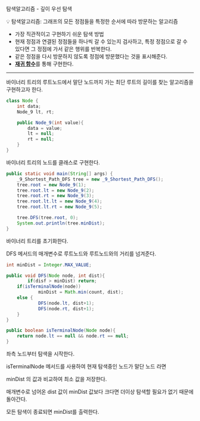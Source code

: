 탐색알고리즘 - 깊이 우선 탐색

<aside>
💡 탐색알고리즘: 그래프의 모든 정점들을 특정한 순서에 따라 방문하는 알고리즘

</aside>

- 가장 직관적이고 구현하기 쉬운 탐색 방법
- 현재 정점과 연결된 정점들을 하나씩 갈 수 있는지 검사하고, 특정 정점으로 갈 수 있다면 그 정점에 가서 같은 행위를 반복한다.
- 같은 정점을 다시 방문하지 않도록 정점에 방문했다는 것을 표시해준다.
- [**재귀 함수**](https://www.notion.so/Recursion-87a7c5e5bf4947158773e54dc9a899a8)를 통해 구현한다.

---

바이너리 트리의 루트노드에서 말단 노드까지 가는 최단 루트의 길이를 찾는 알고리즘을 구현하고자 한다.

```java
class Node {
    int data;
    Node_9 lt, rt;

    public Node_9(int value){
        data = value;
        lt = null;
        rt = null;
    }
}
```

바이너리 트리의 노드를 클래스로 구현한다.

```java
public static void main(String[] args) {
    _9_Shortest_Path_DFS tree = new _9_Shortest_Path_DFS();
    tree.root = new Node_9(1);
    tree.root.lt = new Node_9(2);
    tree.root.rt = new Node_9(3);
    tree.root.lt.lt = new Node_9(4);
    tree.root.lt.rt = new Node_9(5);

    tree.DFS(tree.root, 0);
    System.out.println(tree.minDist);
}
```

바이너리 트리를 초기화한다.

DFS 메서드의 매개변수로 루트노드와 루트노드와의 거리를 넘겨준다.

```java
int minDist = Integer.MAX_VALUE;

public void DFS(Node node, int dist){
		if(disf > minDist) return;
    if(isTerminalNode(node))
            minDist = Math.min(count, dist);
    else {
            DFS(node.lt, dist+1);
            DFS(node.rt, dist+1);
    }
}

public boolean isTerminalNode(Node node){
    return node.lt == null && node.rt == null;
}
```

좌측 노드부터 탐색을 시작한다.

isTerminalNode 메서드를 사용하여 현재 탐색중인 노드가 말단 노드 라면

minDist 의 값과 비교하여 최소 값을 저장한다.

매개변수로 넘어온 dist 값이 minDist 값보다 크다면 더이상 탐색할 필요가 없기 때문에 돌아간다.

모든 탐색이 종료되면 minDist를 출력한다.
